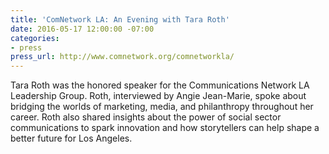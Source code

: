 ```yaml
---
title: 'ComNetwork LA: An Evening with Tara Roth'
date: 2016-05-17 12:00:00 -07:00
categories:
- press
press_url: http://www.comnetwork.org/comnetworkla/
---
```


Tara Roth was the honored speaker for the Communications Network LA Leadership Group. Roth, interviewed by Angie Jean-Marie, spoke about bridging the worlds of marketing, media, and philanthropy throughout her career. Roth also shared insights about the power of social sector communications to spark innovation and how storytellers can help shape a better future for Los Angeles.
